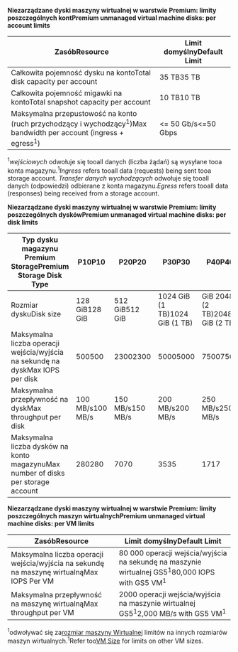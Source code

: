 <span data-ttu-id="f3650-101">**Niezarządzane dyski maszyny wirtualnej w warstwie Premium: limity poszczególnych kont**</span><span class="sxs-lookup"><span data-stu-id="f3650-101">**Premium unmanaged virtual machine disks: per account limits**</span></span>

| <span data-ttu-id="f3650-102">Zasób</span><span class="sxs-lookup"><span data-stu-id="f3650-102">Resource</span></span> | <span data-ttu-id="f3650-103">Limit domyślny</span><span class="sxs-lookup"><span data-stu-id="f3650-103">Default Limit</span></span> |
| --- | --- |
| <span data-ttu-id="f3650-104">Całkowita pojemność dysku na konto</span><span class="sxs-lookup"><span data-stu-id="f3650-104">Total disk capacity per account</span></span> |<span data-ttu-id="f3650-105">35 TB</span><span class="sxs-lookup"><span data-stu-id="f3650-105">35 TB</span></span> |
| <span data-ttu-id="f3650-106">Całkowita pojemność migawki na konto</span><span class="sxs-lookup"><span data-stu-id="f3650-106">Total snapshot capacity per account</span></span> |<span data-ttu-id="f3650-107">10 TB</span><span class="sxs-lookup"><span data-stu-id="f3650-107">10 TB</span></span> |
| <span data-ttu-id="f3650-108">Maksymalna przepustowość na konto (ruch przychodzący i wychodzący<sup>1</sup>)</span><span class="sxs-lookup"><span data-stu-id="f3650-108">Max bandwidth per account (ingress + egress<sup>1</sup>)</span></span> |<span data-ttu-id="f3650-109"><= 50 Gb/s</span><span class="sxs-lookup"><span data-stu-id="f3650-109"><=50 Gbps</span></span> |

<span data-ttu-id="f3650-110"><sup>1</sup>*wejściowych* odwołuje się tooall danych (liczba żądań) są wysyłane tooa konta magazynu.</span><span class="sxs-lookup"><span data-stu-id="f3650-110"><sup>1</sup>*Ingress* refers tooall data (requests) being sent tooa storage account.</span></span> <span data-ttu-id="f3650-111">*Transfer danych wychodzących* odwołuje się tooall danych (odpowiedzi) odbierane z konta magazynu.</span><span class="sxs-lookup"><span data-stu-id="f3650-111">*Egress* refers tooall data (responses) being received from a storage account.</span></span>

<span data-ttu-id="f3650-112">**Niezarządzane dyski maszyny wirtualnej w warstwie Premium: limity poszczególnych dysków**</span><span class="sxs-lookup"><span data-stu-id="f3650-112">**Premium unmanaged virtual machine disks: per disk limits**</span></span>

| <span data-ttu-id="f3650-113">Typ dysku magazynu Premium Storage</span><span class="sxs-lookup"><span data-stu-id="f3650-113">Premium Storage Disk Type</span></span> | <span data-ttu-id="f3650-114">P10</span><span class="sxs-lookup"><span data-stu-id="f3650-114">P10</span></span> | <span data-ttu-id="f3650-115">P20</span><span class="sxs-lookup"><span data-stu-id="f3650-115">P20</span></span> | <span data-ttu-id="f3650-116">P30</span><span class="sxs-lookup"><span data-stu-id="f3650-116">P30</span></span> | <span data-ttu-id="f3650-117">P40</span><span class="sxs-lookup"><span data-stu-id="f3650-117">P40</span></span> | <span data-ttu-id="f3650-118">P50</span><span class="sxs-lookup"><span data-stu-id="f3650-118">P50</span></span> |
| --- | --- | --- | --- | --- | --- |
| <span data-ttu-id="f3650-119">Rozmiar dysku</span><span class="sxs-lookup"><span data-stu-id="f3650-119">Disk size</span></span> |<span data-ttu-id="f3650-120">128 GiB</span><span class="sxs-lookup"><span data-stu-id="f3650-120">128 GiB</span></span> |<span data-ttu-id="f3650-121">512 GiB</span><span class="sxs-lookup"><span data-stu-id="f3650-121">512 GiB</span></span> |<span data-ttu-id="f3650-122">1024 GiB (1 TB)</span><span class="sxs-lookup"><span data-stu-id="f3650-122">1024 GiB (1 TB)</span></span> |<span data-ttu-id="f3650-123">GiB 2048 (2 TB)</span><span class="sxs-lookup"><span data-stu-id="f3650-123">2048 GiB (2 TB)</span></span>|<span data-ttu-id="f3650-124">4095 giB (4 TB)</span><span class="sxs-lookup"><span data-stu-id="f3650-124">4095 GiB (4 TB)</span></span>|
| <span data-ttu-id="f3650-125">Maksymalna liczba operacji wejścia/wyjścia na sekundę na dysk</span><span class="sxs-lookup"><span data-stu-id="f3650-125">Max IOPS per disk</span></span> |<span data-ttu-id="f3650-126">500</span><span class="sxs-lookup"><span data-stu-id="f3650-126">500</span></span> |<span data-ttu-id="f3650-127">2300</span><span class="sxs-lookup"><span data-stu-id="f3650-127">2300</span></span> |<span data-ttu-id="f3650-128">5000</span><span class="sxs-lookup"><span data-stu-id="f3650-128">5000</span></span> |<span data-ttu-id="f3650-129">7500</span><span class="sxs-lookup"><span data-stu-id="f3650-129">7500</span></span> |<span data-ttu-id="f3650-130">7500</span><span class="sxs-lookup"><span data-stu-id="f3650-130">7500</span></span> |
| <span data-ttu-id="f3650-131">Maksymalna przepływność na dysk</span><span class="sxs-lookup"><span data-stu-id="f3650-131">Max throughput per disk</span></span> |<span data-ttu-id="f3650-132">100 MB/s</span><span class="sxs-lookup"><span data-stu-id="f3650-132">100 MB/s</span></span> | <span data-ttu-id="f3650-133">150 MB/s</span><span class="sxs-lookup"><span data-stu-id="f3650-133">150 MB/s</span></span> |<span data-ttu-id="f3650-134">200 MB/s</span><span class="sxs-lookup"><span data-stu-id="f3650-134">200 MB/s</span></span> |<span data-ttu-id="f3650-135">250 MB/s</span><span class="sxs-lookup"><span data-stu-id="f3650-135">250 MB/s</span></span> |<span data-ttu-id="f3650-136">250 MB/s</span><span class="sxs-lookup"><span data-stu-id="f3650-136">250 MB/s</span></span> |
| <span data-ttu-id="f3650-137">Maksymalna liczba dysków na konto magazynu</span><span class="sxs-lookup"><span data-stu-id="f3650-137">Max number of disks per storage account</span></span> |<span data-ttu-id="f3650-138">280</span><span class="sxs-lookup"><span data-stu-id="f3650-138">280</span></span> |<span data-ttu-id="f3650-139">70</span><span class="sxs-lookup"><span data-stu-id="f3650-139">70</span></span> |<span data-ttu-id="f3650-140">35</span><span class="sxs-lookup"><span data-stu-id="f3650-140">35</span></span> | <span data-ttu-id="f3650-141">17</span><span class="sxs-lookup"><span data-stu-id="f3650-141">17</span></span> | <span data-ttu-id="f3650-142">8</span><span class="sxs-lookup"><span data-stu-id="f3650-142">8</span></span> |

<span data-ttu-id="f3650-143">**Niezarządzane dyski maszyny wirtualnej w warstwie Premium: limity poszczególnych maszyn wirtualnych**</span><span class="sxs-lookup"><span data-stu-id="f3650-143">**Premium unmanaged virtual machine disks: per VM limits**</span></span>

| <span data-ttu-id="f3650-144">Zasób</span><span class="sxs-lookup"><span data-stu-id="f3650-144">Resource</span></span> | <span data-ttu-id="f3650-145">Limit domyślny</span><span class="sxs-lookup"><span data-stu-id="f3650-145">Default Limit</span></span> |
| --- | --- |
| <span data-ttu-id="f3650-146">Maksymalna liczba operacji wejścia/wyjścia na sekundę na maszynę wirtualną</span><span class="sxs-lookup"><span data-stu-id="f3650-146">Max IOPS Per VM</span></span> |<span data-ttu-id="f3650-147">80 000 operacji wejścia/wyjścia na sekundę na maszynie wirtualnej GS5<sup>1</sup></span><span class="sxs-lookup"><span data-stu-id="f3650-147">80,000 IOPS with GS5 VM<sup>1</sup></span></span> |
| <span data-ttu-id="f3650-148">Maksymalna przepływność na maszynę wirtualną</span><span class="sxs-lookup"><span data-stu-id="f3650-148">Max throughput per VM</span></span> |<span data-ttu-id="f3650-149">2000 operacji wejścia/wyjścia na maszynie wirtualnej GS5<sup>1</sup></span><span class="sxs-lookup"><span data-stu-id="f3650-149">2,000 MB/s with GS5 VM<sup>1</sup></span></span> |

<span data-ttu-id="f3650-150"><sup>1</sup>odwoływać się za[rozmiar maszyny Wirtualnej](../articles/virtual-machines/linux/sizes.md?toc=%2fazure%2fvirtual-machines%2flinux%2ftoc.json) limitów na innych rozmiarów maszyn wirtualnych.</span><span class="sxs-lookup"><span data-stu-id="f3650-150"><sup>1</sup>Refer too[VM Size](../articles/virtual-machines/linux/sizes.md?toc=%2fazure%2fvirtual-machines%2flinux%2ftoc.json) for limits on other VM sizes.</span></span> 

